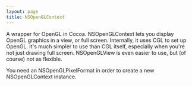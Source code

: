 ```yaml
---
layout: page
title: NSOpenGLContext
---
```




A wrapper for OpenGL in Cocoa. NSOpenGLContext lets you display OpenGL graphics in a view, or full screen. Internally, it uses CGL to set up OpenGL. It's much simpler to use than CGL itself, especially when you're not just drawing full screen. NSOpenGLView is even easier to use, but (of course) not as flexible.

You need an NSOpenGLPixelFormat in order to create a new NSOpenGLContext instance.

